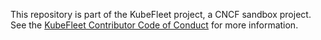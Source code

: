 This repository is part of the KubeFleet project, a CNCF sandbox project. See the [KubeFleet Contributor Code of Conduct](https://github.com/kubefleet-dev/kubefleet/blob/main/CODE_OF_CONDUCT.md) for more information.